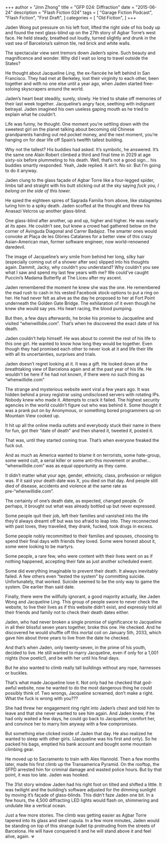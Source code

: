 +++
author = "Jinn Zhong"
title = "GFP 024: Diffraction"
date = "2015-06-24"
description = "Flash Fiction 024"
tags = [
    "Garage Fiction Podcast",
    "Flash Fiction",
    "First Draft",
]
categories = [
    "Old Fiction",
]
+++

Jaden Wong put pressure on his left foot, lifted the right side of his body up and found the next glass-blind up on the 27th story of Agbar Torre’s west face. He held steady, breathed out loudly, turned slightly and drunk in the vast sea of Barcelona’s salmon tile, red brick and white walls.

The spectacular view sent tremors down Jaden’s spine. Such beauty and magnificence and wonder. Why did I wait so long to travel outside the States? 

He thought about Jacqueline Ling, the ex-fiancée he left behind in San Francisco. They had met at Berkeley, lost their virginity to each other, been together and with no one else until a year ago, when Jaden started free-soloing skyscrapers around the world.

Jaden’s heart beat steadily, surely, slowly. He tried to shake off memories of their last week together. Jacqueline’s angry face, seething with indignant betrayal. Jaden imagined his own useless gaping mouth as he tried to explain what he couldn’t.

Life was funny, he thought. One moment you’re settling down with the sweetest girl on the planet talking about becoming old Chinese grandparents handing out red pocket money, and the next moment, you’re hanging on for dear life off Spain’s twelfth tallest building.

Why not the tallest? His buddies had asked. It’s symbolic, he answered. It’s the same one Alain Robert climbed a third and final time in 2029 at age sixty-six before plummeting to his death. Well, that’s not a good sign... his buddies smartly responded. Yeah, Jade replied. It ain’t. No sir. But I’m going to do it anyway.

Jaden clung to the glass façade of Agbar Torre like a four-legged spider, limbs tall and straight with his butt sticking out at the sky saying _fuck you, I belong on the side of this tower._

He spied the eighteen spires of Sagrada Família from above, like stalagmites luring him to a spiky death. Jaden scoffed at the thought and threw his Anasazi Velcros up another glass-blind.

One glass-blind after another, up and up, higher and higher. He was nearly at its apex. He couldn’t see, but knew a crowd had gathered below on the corner of Avinguda Diagonal and Carrer Badajoz. The smarter ones would convoke at Plaça de les Glòries Catalanes for a better view of this crazy Asian-American man, former software engineer, now world-renowned daredevil. 

The image of Jacqueline’s wry smile from behind her long, silky hair (especially coming out of a shower after sex) slipped into his thoughts again. Dammit, Jacky, why couldn’t you understand? Why couldn’t you see what I saw and spend my last few years with me? We could’ve caught Puccini’s Madama Butterfly at The Liceu after my ascent.

Jaden remembered the moment he knew she was the one. He remembered the mad rush to cash in his vested Facebook stock-options to put a ring on her. He had never felt as alive as the day he proposed to her at Fort Point underneath the Golden Gate Bridge. The exhilaration of it even though he knew she would say yes. His heart racing, the blood pumping. 

But then, a few days afterwards, he broke his promise to Jacqueline and visited “whenwillidie.com”. That’s when he discovered the exact date of his death.

Jaden couldn’t help himself. He was about to commit the rest of his life to this one girl. He wanted to know how long they would be together. Even though they had promised each other to never look at it and life their life with all its uncertainties, surprises and trials. 

Jaden doesn’t regret looking at it. It was a gift. He looked down at the breathtaking view of Barcelona again and at the past year of his life. He wouldn’t be here if he had not known, if there were no such thing as “whenwillidie.com”

The strange and mysterious website went viral a few years ago. It was hidden behind a proxy registrar using undisclosed servers with rotating IPs. Nobody knew who made it. Attempts to crack it failed. The highest security agencies in the world couldn’t figure out who was behind it. Some thought it was a prank put on by Anonymous, or something bored programmers up on Mountain View cooked up.

It hit up all the online media outlets and everybody stuck their name in there for fun, got their “date of death” and then shared it, tweeted it, posted it.

That was, until they started coming true. That’s when everyone freaked the fuck out. 

And as much as America wanted to blame it on terrorists, some hate-group, some weird cult, a serial killer or some anti-this movement or another... “whenwillidie.com” was as equal opportunity as they came.

It didn’t matter what your age, gender, ethnicity, class, profession or religion was. If it said your death date was X, you died on that day. And people still died of disease, accidents and violence at the same rate as pre-“whenwillidie.com”.

The certainty of one’s death date, as expected, changed people. Or perhaps, it brought out what was already bottled up but never expressed.

Some people quit their job, left their families and vanished into the life they’d always dreamt off but was too afraid to leap into. They reconnected with past loves, they travelled, they drank, fucked, took drugs in excess.

Some people nobly recommitted to their families and spouses, choosing to spend their final days with friends they loved. Some were honest about it, some were looking to be martyrs. 

Some people, a rare few, who were content with their lives went on as if nothing happened, accepting their fate as just another scheduled event.

Some did everything imaginable to prevent their death. It always inevitably failed. A few others even “tested the system” by committing suicide. Unfortunately, that worked. Suicide seemed to be the only way to game the system. Die earlier than said date.

Finally, there were the willfully ignorant, a good majority actually, like Jaden Wong and Jacqueline Ling. This group of people swore to never check the website, to live their lives as if this website didn’t exist, and expressly told all their friends and family not to check their death dates either.

Jaden, who had never broken a single promise of significance to Jacqueline in all their blissful seven years together, broke this one. He checked. And he discovered he would shuffle off this mortal coil on January 5th, 2033, which gave him about three years to live from the date he checked.

And that’s when Jaden, only twenty-seven, in the prime of his youth, decided to live. He still wanted to marry Jacqueline, even if only for a 1,001 nights (how poetic!), and be with her until his final days. 

But he also wanted to climb really tall buildings without any rope, harnesses or buckles.

That’s what made Jacqueline lose it. Not only had he checked that god-awful website, now he wanted to do the most dangerous thing he could possibly think of. Two wrongs, Jacqueline screamed, don’t make a right. What the fuck is wrong with you???

She had threw her engagement ring right into Jaden’s chest and told him to leave and that she never wanted to see him again. And Jaden knew, if he had only waited a few days, he could go back to Jacqueline, comfort her, and convince her to marry him anyway with a few compromises.

But something else clicked inside of Jaden that day. He also realized he wanted to sleep with other girls. (Jacqueline was his first and only). So he packed his bags, emptied his bank account and bought some mountain climbing gear.

He moved up to Sacramento to train with Alex Hannold. Then a few months later, made his first climb up the Transamerica Pyramid. On the rooftop, the SFPD arrested him for criminal damage and wasted police hours. But by that point, it was too late. Jaden was hooked.

The 31st story window Jaden had his right foot on tilted and shifted a little. It was twilight and the building’s software adjusted for the dimming sunlight by moving it’s façade of glass-blinds. This didn’t faze Jaden one bit. In a few hours, the 4,500 diffracting LED lights would flash on, shimmering and undulate like a vertical ocean.

Just a few more stories. The climb was getting easier as Agbar Torre tapered into its glass and steel cupula. In a few more minutes, Jaden would be standing on top of this strange bullet tip protruding from the streets of Barcelona. He will have conquered it and he will stand above it and feel alive, again. ☣
